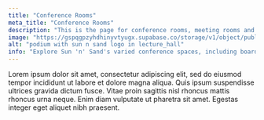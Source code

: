 ```yaml
---
title: "Conference Rooms"
meta_title: "Conference Rooms"
description: "This is the page for conference rooms, meeting rooms and event halls"
image: "https://gspqgpzyhdhinyvtyugx.supabase.co/storage/v1/object/public/images/homePage/podium_with_sunnsand_logo_in_lecture_hall.jpg?t=2024-01-08T12%3A35%3A55.326Z"
alt: "podium with sun n sand logo in lecture_hall"
info: "Explore Sun 'n' Sand's varied conference spaces, including boardrooms and meeting halls, ideal for all events. Our venues accommodate gatherings of 20 to 1000 attendees"
---
```


Lorem ipsum dolor sit amet, consectetur adipiscing elit, sed do eiusmod tempor incididunt ut labore et dolore magna aliqua. Quis ipsum suspendisse ultrices gravida dictum fusce. Vitae proin sagittis nisl rhoncus mattis rhoncus urna neque. Enim diam vulputate ut pharetra sit amet. Egestas integer eget aliquet nibh praesent.
